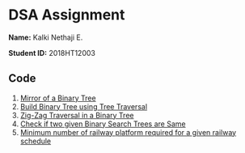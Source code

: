 # DSA Assignment #

**Name:** Kalki Nethaji E.

**Student ID:** 2018HT12003

## Code ##
1. [Mirror of a Binary Tree](1_mirror_of_binary_tree.py)
2. [Build Binary Tree using Tree Traversal](2_build_binary_tree_from_traversal.py)
3. [Zig-Zag Traversal in a Binary Tree](3_zig_zag_tree_traversal.py)
4. [Check if two given Binary Search Trees are Same](4_check_two_bsts_are_same.py)
8. [Minimum number of railway platform required for a given railway schedule](8_min_railway_platform_required.py)